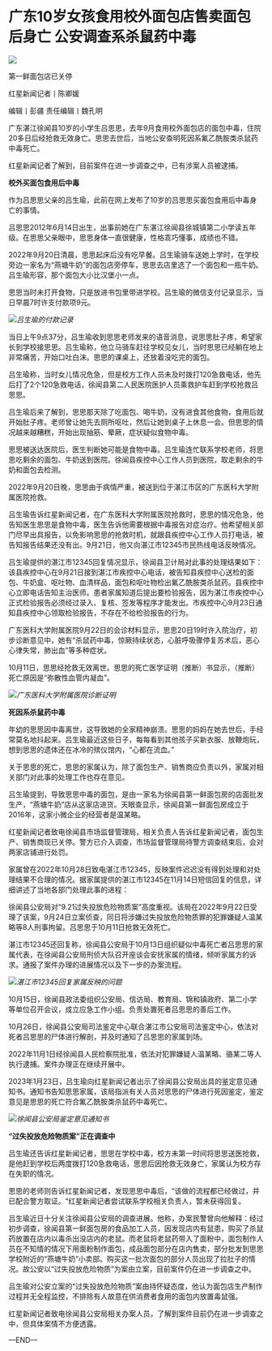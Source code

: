 # 广东10岁女孩食用校外面包店售卖面包后身亡 公安调查系杀鼠药中毒

![](https://inews.gtimg.com/newsapp_bt/0/15633046598/1000)

第一鲜面包店已关停

红星新闻记者丨陈卿媛

编辑丨彭疆 责任编辑丨魏孔明

广东湛江徐闻县10岁的小学生吕思思，去年9月食用校外面包店的面包中毒，住院20多日后经抢救无效身亡。思思去世后，当地公安查明死因系氟乙酰胺类杀鼠药中毒死亡。

红星新闻记者了解到，目前案件在进一步调查之中，已有涉案人员被逮捕。

**校外买面包食用后中毒**

作为吕思思父亲的吕生瑜，此前在网上发布了10岁的吕思思买面包食用后中毒身亡的事情。

吕思思2012年6月14日出生，出事前她在广东湛江徐闻县徐城镇第二小学读五年级。在思思父亲眼中，思思身体一直很健康，性格乖巧懂事，成绩也不错。

2022年9月20日清晨，思思起床后没有吃早餐。吕生瑜骑车送她上学时，在学校旁边一家名为“燕塘牛奶”的面包店旁停车，思思去店里选了一个面包和一瓶牛奶。吕生瑜形容，那个面包大小比汉堡小一点。

思思当时未打开食物，只是放进书包里带进学校。吕生瑜的微信支付记录显示，当日早晨7时许支付款项9元。

![](https://inews.gtimg.com/newsapp_bt/0/15633046602/1000)_吕生瑜的付款记录_

当日上午9点37分，吕生瑜收到思思老师发来的语音消息，说思思肚子疼，希望家长到学校接思思。吕生瑜称，他立马骑车赶往学校见女儿，当时思思已经躺在地上非常痛苦，开始口吐白沫。思思的课桌上，还放着没吃完的面包。

吕生瑜称，当时女儿情况危急，但是校方工作人员未及时拨打120急救电话，他先后打了2个120急救电话，徐闻县第二人民医院医护人员乘救护车赶到学校抢救吕思思。

吕生瑜后来了解到，思思那天除了吃面包、喝牛奶，没有进食其他食物，食用后就开始肚子疼。老师曾让她先去厕所呕吐，然后让她到桌子上休息一会。但思思的情况越来越糟糕，开始出现抽筋、晕厥，症状疑似食物中毒。

思思被送达医院后，医生判断她可能是食物中毒。吕生瑜连忙联系学校老师，将思思吃剩余的面包、牛奶送到医院。徐闻县疾控中心工作人员到医院，取走剩余的牛奶和面包去检测。

2022年9月20日晚，思思由于病情严重，被送到位于湛江市区的广东医科大学附属医院抢救。

吕生瑜告诉红星新闻记者，在广东医科大学附属医院抢救时，思思的情况危急，他告知医生思思是食物中毒，医生告诉他需要根据中毒报告对症治疗。他希望相关部门尽早出具报告，以免影响思思的抢救时机，就跟县疾控中心工作人员打电话，被告知报告结果还没有出。9月21日，他又向湛江市12345市民热线电话反映情况。

吕生瑜提供的湛江市12345回复情况显示，徐闻县卫计局对此事的处理结果如下：该县疾控中心在9月21日接到湛江市疾控中心电话，被告知县疾控中心送检的面包、牛奶盒、呕吐物、血清样品，面包和呕吐物检出氟乙酰胺类杀鼠药。县疾控中心立即电话告知主治医师。患者家属知道后提出要检验报告，因为湛江市疾控中心正式检验报告必须经过录入、复核、签发等程序才能发出。市疾控中心9月23日通知县疾控中心领取检验报告，不存在不给检验报告的行为。

广东医科大学附属医院9月22日的会诊材料显示，思思20日19时许入院治疗，初步诊断意见中，她有“杀鼠药中毒，惊厥持续状态，心脏呼吸骤停复苏术后，恶心心律失常，肺出血”等多种症状。

10月11日，思思经抢救无效离世。思思的死亡医学证明（推断）书显示，（推断）死亡原因是“弥散性血管内凝血”。

![](https://inews.gtimg.com/newsapp_bt/0/15633046609/1000)_广东医科大学附属医院诊断证明_

**死因系杀鼠药中毒**

年幼的思思因中毒离世，这导致她的全家精神崩溃。思思的妈妈在她去世后，手经常莫名地抖起来。吕生瑜最近这些日子，每每看到其他孩子买新衣服、放鞭炮玩，想到思思的遗体还在冰冷的殡仪馆内，“心都在流血。”

关于思思的死亡，思思的家属认为，除了面包生产、销售商应负责以外，家属对相关部门对此事的处理工作也存在意见。

吕生瑜提到，导致思思中毒的面包，是由一家名为徐闻县第一鲜面包房的店面批发生产，“燕塘牛奶”店从这家店进货。天眼查显示，徐闻县第一鲜面包房成立于2016年，这家小微企业的经营者是温某略。

红星新闻记者致电徐闻县市场监督管理局，相关负责人告诉红星新闻记者，面包生产、销售商现已关停。警方已介入调查，市场监督管理局待警方调查结束后，会对两家店铺进行处罚。

家属曾在2022年10月28日致电湛江市12345，反映案件迟迟没有得到处理和对处理结果不合理的情况。据家属提供的湛江市12345在11月14日短信回复的信息，详细讲述了当地各部门处理此事的进程：

徐闻县公安局对“9.21过失投放危险物质案”高度重视。该局在2022年9月22日受理了该案，9月24日立案侦查，同日将涉嫌过失投放危险物质罪的犯罪嫌疑人温某略等8人刑事拘留。吕思思于10月11日抢救无效死亡。

湛江市12345还回复称，徐闻县公安局于10月13日组织疑似中毒死亡者吕思思的家属代表，在徐闻县公安局刑侦大队召开座谈会安抚家属的情绪，倾听家属方的诉求。通报了案件办理的进展情况以及下一步的办案流程。

![](https://inews.gtimg.com/newsapp_bt/0/15633046610/1000)_湛江市12345回复家属反映的问题_

10月15日，徐闻县政法委组织公安局、信访局、教育局、锦和镇政府、第二小学等单位召开会议，成立应急工作小组。负责处置死者吕思思的善后工作。

10月26日，徐闻县公安局司法鉴定中心联合湛江市公安局司法鉴定中心，依法对死者吕思思的尸体进行解剖，并及时通知了吕思思的家属到场。

2022年11月1日经徐闻县人民检察院批准，依法对犯罪嫌疑人温某略、骆某二等人执行逮捕。案件办理正在继续开展中。

2023年1月23日，吕生瑜向红星新闻记者出示了徐闻县公安局出具的鉴定意见通知书。通知书告知思思家属，该局指派有关人员对思思的尸体进行死因鉴定，鉴定意见是思思的死亡符合氟乙酰胺类杀鼠药中毒死亡。

![](https://inews.gtimg.com/newsapp_bt/0/15633046612/1000)_徐闻县公安局鉴定意见通知书_

**“过失投放危险物质案”正在调查中**

吕生瑜还告诉红星新闻记者，思思在学校中毒，校方未第一时间将思思送医抢救，是他赶到学校后两度拨打120急救电话，思思后因抢救无效身亡，家属认为校方存在失职的情况。

思思的老师则告诉红星新闻记者，发现思思中毒后，“该做的流程都已经做过，并已配合警方取证。“红星新闻记者尝试联系学校相关负责人，暂未获得回复。

吕生瑜近日十分关注徐闻县公安局的调查进展。他称，办案民警曾向他解释：经过初步调查，徐闻县第一鲜面包房的食品加工人员，因发现店内有鼠患，购买了杀鼠药放置在店内以毒杀出没店内的老鼠。而老鼠将老鼠药带入了面粉中，面包制作人员在不知情的情况下用面粉制作面包，成品面包部分在店内售卖，部分批发到思思学校附近的“燕塘牛奶”小卖部。购买这一批次面包的部分人员出现了拉肚子的情况。故公安以“过失投放危险物质”为案由立案，目前案件仍在进一步调查之中。

吕生瑜对公安立案的“过失投放危险物质”案由持怀疑态度，他认为面包店生产制作过程并无全程监控，不排除有人故意在供消费者食用的面包内放置毒鼠强。

红星新闻记者致电徐闻县公安局相关办案人员，了解到案件目前仍在进一步调查之中，但具体案情不方便透露。

—END—

